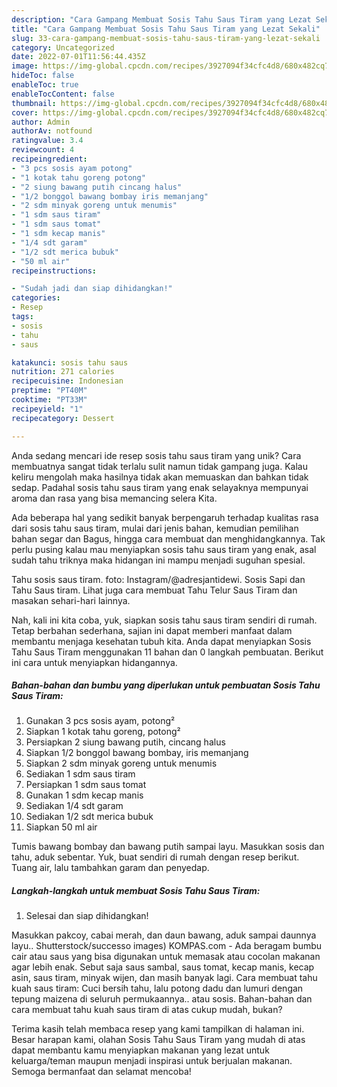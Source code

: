```yaml
---
description: "Cara Gampang Membuat Sosis Tahu Saus Tiram yang Lezat Sekali"
title: "Cara Gampang Membuat Sosis Tahu Saus Tiram yang Lezat Sekali"
slug: 33-cara-gampang-membuat-sosis-tahu-saus-tiram-yang-lezat-sekali
category: Uncategorized
date: 2022-07-01T11:56:44.435Z
image: https://img-global.cpcdn.com/recipes/3927094f34cfc4d8/680x482cq70/sosis-tahu-saus-tiram-foto-resep-utama.jpg
hideToc: false
enableToc: true
enableTocContent: false
thumbnail: https://img-global.cpcdn.com/recipes/3927094f34cfc4d8/680x482cq70/sosis-tahu-saus-tiram-foto-resep-utama.jpg
cover: https://img-global.cpcdn.com/recipes/3927094f34cfc4d8/680x482cq70/sosis-tahu-saus-tiram-foto-resep-utama.jpg
author: Admin
authorAv: notfound
ratingvalue: 3.4
reviewcount: 4
recipeingredient:
- "3 pcs sosis ayam potong"
- "1 kotak tahu goreng potong"
- "2 siung bawang putih cincang halus"
- "1/2 bonggol bawang bombay iris memanjang"
- "2 sdm minyak goreng untuk menumis"
- "1 sdm saus tiram"
- "1 sdm saus tomat"
- "1 sdm kecap manis"
- "1/4 sdt garam"
- "1/2 sdt merica bubuk"
- "50 ml air"
recipeinstructions:

- "Sudah jadi dan siap dihidangkan!"
categories:
- Resep
tags:
- sosis
- tahu
- saus

katakunci: sosis tahu saus 
nutrition: 271 calories
recipecuisine: Indonesian
preptime: "PT40M"
cooktime: "PT33M"
recipeyield: "1"
recipecategory: Dessert

---
```





Anda sedang mencari ide resep sosis tahu saus tiram yang unik? Cara membuatnya sangat tidak terlalu sulit namun tidak gampang juga. Kalau keliru mengolah maka hasilnya tidak akan memuaskan dan bahkan tidak sedap. Padahal sosis tahu saus tiram yang enak selayaknya mempunyai aroma dan rasa yang bisa memancing selera Kita.





Ada beberapa hal yang sedikit banyak berpengaruh terhadap kualitas rasa dari sosis tahu saus tiram, mulai dari jenis bahan, kemudian pemilihan bahan segar dan Bagus, hingga cara membuat dan menghidangkannya. Tak perlu pusing kalau mau menyiapkan sosis tahu saus tiram yang enak,      asal sudah tahu triknya maka hidangan ini mampu menjadi suguhan spesial.














Tahu sosis saus tiram. foto: Instagram/@adresjantidewi. Sosis Sapi dan Tahu Saus tiram. Lihat juga cara membuat Tahu Telur Saus Tiram dan masakan sehari-hari lainnya.






Nah, kali ini kita coba, yuk, siapkan sosis tahu saus tiram sendiri di rumah. Tetap berbahan sederhana, sajian ini dapat memberi manfaat dalam membantu menjaga kesehatan tubuh kita. Anda dapat menyiapkan Sosis Tahu Saus Tiram menggunakan 11 bahan dan 0 langkah pembuatan. Berikut ini cara untuk menyiapkan hidangannya.

<!--inarticleads1-->

##### Bahan-bahan dan bumbu yang diperlukan untuk pembuatan Sosis Tahu Saus Tiram:

1. Gunakan 3 pcs sosis ayam, potong²
1. Siapkan 1 kotak tahu goreng, potong²
1. Persiapkan 2 siung bawang putih, cincang halus
1. Siapkan 1/2 bonggol bawang bombay, iris memanjang
1. Siapkan 2 sdm minyak goreng untuk menumis
1. Sediakan 1 sdm saus tiram
1. Persiapkan 1 sdm saus tomat
1. Gunakan 1 sdm kecap manis
1. Sediakan 1/4 sdt garam
1. Sediakan 1/2 sdt merica bubuk
1. Siapkan 50 ml air


Tumis bawang bombay dan bawang putih sampai layu. Masukkan sosis dan tahu, aduk sebentar. Yuk, buat sendiri di rumah dengan resep berikut. Tuang air, lalu tambahkan garam dan penyedap. 

<!--inarticleads2-->

##### Langkah-langkah untuk membuat Sosis Tahu Saus Tiram:


1. Selesai dan siap dihidangkan!

Masukkan pakcoy, cabai merah, dan daun bawang, aduk sampai daunnya layu.. Shutterstock/successo images) KOMPAS.com - Ada beragam bumbu cair atau saus yang bisa digunakan untuk memasak atau cocolan makanan agar lebih enak. Sebut saja saus sambal, saus tomat, kecap manis, kecap asin, saus tiram, minyak wijen, dan masih banyak lagi. Cara membuat tahu kuah saus tiram: Cuci bersih tahu, lalu potong dadu dan lumuri dengan tepung maizena di seluruh permukaannya.. atau sosis. Bahan-bahan dan cara membuat tahu kuah saus tiram di atas cukup mudah, bukan? 

Terima kasih telah membaca resep yang kami tampilkan di halaman ini. Besar harapan kami, olahan Sosis Tahu Saus Tiram yang mudah di atas dapat membantu kamu menyiapkan makanan yang lezat untuk keluarga/teman maupun menjadi inspirasi untuk berjualan makanan. Semoga bermanfaat dan selamat mencoba!
